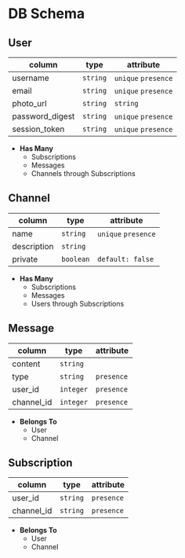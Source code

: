 # DB Schema

## User

| column          | type     | attribute           |
|-----------------|----------|---------------------|
| username        | `string` | `unique` `presence` |
| email           | `string` | `unique` `presence` |
| photo_url       | `string` | `string`            |
| password_digest | `string` | `unique` `presence` |
| session_token   | `string` | `unique` `presence` |

- **Has Many**
  - Subscriptions
  - Messages
  - Channels through Subscriptions


## Channel

| column      | type      | attribute           |
|-------------|-----------|---------------------|
| name        | `string`  | `unique` `presence` |
| description | `string`  |                     |
| private     | `boolean` | `default: false`    |

- **Has Many**
  - Subscriptions
  - Messages
  - Users through Subscriptions


## Message

| column     | type      | attribute  |
|------------|-----------|------------|
| content    | `string`  |            |
| type       | `string`  | `presence` |
| user_id    | `integer` | `presence` |
| channel_id | `integer` | `presence` |

- **Belongs To**
  - User
  - Channel


## Subscription

| column     | type     | attribute  |
|------------|----------|------------|
| user_id    | `string` | `presence` |
| channel_id | `string` | `presence` |

- **Belongs To**
  - User
  - Channel
